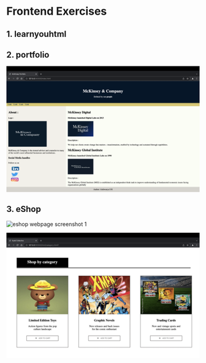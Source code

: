 # Frontend Exercises

## 1. learnyouhtml
## 2. portfolio

![Portfolio webpage screenshot](./portfolio/images/McKinsey_Portfolio.png "Portfolio webpage image")

## 3. eShop

![eshop webpage screenshot 1](./eShop/images/eshop1.png "eshop webpage image 1")

![eshop webpage screenshot 2](./eShop/images/eshop2.png "eshop webpage image 2")
